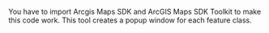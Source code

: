 You have to import Arcgis Maps SDK and ArcGIS Maps SDK Toolkit to make this code work. This tool creates a popup window for each feature class. 

